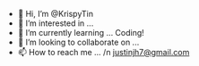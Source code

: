 - 👋 Hi, I’m @KrispyTin
- 👀 I’m interested in ...
- 🌱 I’m currently learning ...
Coding!
- 💞️ I’m looking to collaborate on ...
- 📫 How to reach me ...
/n justinjh7@gmail.com

<!---
KrispyTin/KrispyTin is a ✨ special ✨ repository because its `README.md` (this file) appears on your GitHub profile.
You can click the Preview link to take a look at your changes.
--->
